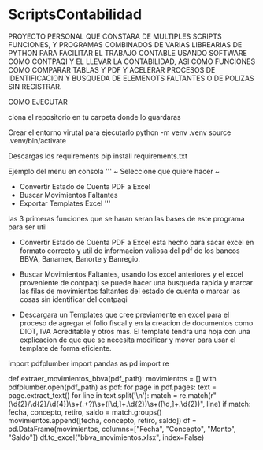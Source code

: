 # ScriptsContabilidad

PROYECTO PERSONAL QUE CONSTARA DE MULTIPLES SCRIPTS FUNCIONES, Y PROGRAMAS COMBINADOS DE VARIAS LIBREARIAS DE PYTHON PARA FACILITAR EL TRABAJO CONTABLE USANDO SOFTWARE COMO CONTPAQI Y EL LLEVAR LA CONTABILIDAD, ASI COMO FUNCIONES COMO COMPARAR TABLAS Y PDF Y ACELERAR PROCESOS DE IDENTIFICACION Y BUSQUEDA DE ELEMENOTS FALTANTES O DE POLIZAS SIN REGISTRAR.


COMO EJECUTAR

clona el repositorio en tu carpeta donde lo guardaras

Crear el entorno virutal para ejecutarlo
    python -m venv .venv
    source .venv/bin/activate

Descargas los requirements
    pip install requirements.txt

Ejemplo del menu en consola
'''
~ Seleccione que quiere hacer ~
- Convertir Estado de Cuenta PDF a Excel
- Buscar Movimientos Faltantes
- Exportar Templates Excel
'''

las 3 primeras funciones que se haran seran las bases de este programa para ser util 
- Convertir Estado de Cuenta PDF a Excel esta hecho para sacar excel en formato correcto y util de informacion valiosa del pdf de los bancos BBVA, Banamex, Banorte y Banregio.

- Buscar Movimientos Faltantes, usando los excel anteriores y el excel proveniente de contpaqi se puede hacer una busqueda rapida y marcar las filas de movimientos faltantes del estado de cuenta o marcar las cosas sin identificar del contpaqi

- Descargara un Templates que cree previamente en excel para el proceso de agregar el folio fiscal y en la creacion de documentos como DIOT, IVA Acreditable y otros mas. El template tendra una hoja con una explicacion de que que se necesita modificar y mover para usar el template de forma eficiente.


import pdfplumber
import pandas as pd
import re

def extraer_movimientos_bbva(pdf_path):
    movimientos = []
    with pdfplumber.open(pdf_path) as pdf:
        for page in pdf.pages:
            text = page.extract_text()
            for line in text.split('\n'):
                match = re.match(r"(\d{2}/\d{2}/\d{4})\s+(.+?)\s+([\d,]+\.\d{2})\s+([\d,]+\.\d{2})", line)
                if match:
                    fecha, concepto, retiro, saldo = match.groups()
                    movimientos.append([fecha, concepto, retiro, saldo])
    df = pd.DataFrame(movimientos, columns=["Fecha", "Concepto", "Monto", "Saldo"])
    df.to_excel("bbva_movimientos.xlsx", index=False)